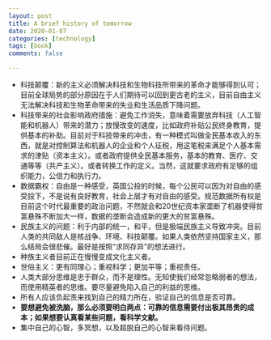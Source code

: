 ```yaml
---
layout: post
title: A brief history of tomorrow
date: 2020-01-07
categories: [technology]
tags: [book]
comments: false

---
```




- 科技颠覆：新的主义必须解决科技和生物科技所带来的革命才能够得到认可；目前全球局势的部分原因在于人们期待可以回到更古老的主义，目前自由主义无法解决科技和生物革命带来的失业和生活品质下降问题。
- 科技带来的社会影响政府措施：避免工作消失，意味着需要放弃科技（人工智能和机器人）带来的潜力；放慢改变的速度，比如政府补贴公民终身教育，提供基本的补助。目前对于科技带来的冲击，有一种模式叫做全民基本收入的东西，就是对控制算法和机器人的企业和个人征税，用这笔税来满足个人基本需求的津贴（资本主义）。或者政府提供全民基本服务，基本的教育、医疗、交通等等（共产主义）。或者转换工作的定义。当然，这就要求政府有足够的组织能力，公信力和执行力。
- 数据霸权：自由是一种感受，英国公投的时候，每个公民可以因为对自由的感受投下，不是说有良好教育，社会上层才有对自由的感受。规范数据所有权是目前这个时代最重要的政治问题，不然就会和20世纪资本家垄断了机器使得贫富悬殊不断加大一样，数据的垄断会造成新的更大的贫富悬殊。
- 民族主义的问题：利于内部的统一，和平，但是极端民族主义导致冲突。目前人类的共同敌人是核战争、环境、科技颠覆。如果人类依然坚持国家主义，那么结局会很悲催。最好是按照“求同存异”的想法进行。
- 种族主义者目前正在慢慢变成文化主义者。
- 世俗主义：更有同理心；重视科学；更加平等；重视责任。
- 人类大部分思维是忠于群众，而不是理性。无知使我们经常忽略弱者的想法，而使用精英者的思维。要尽量避免陷入自己的利益的思维。
- 所有人应该负起责来找到自己的精力所在，验证自己的信息是否可靠。
- **要想避免被洗脑，那么必须要明白两点：可靠的信息需要付出极其昂贵的成本；如果想要认真看某些问题，看科学文献。** 
- 集中自己的心智，多冥想，以及超脱自己的心智来看待问题。